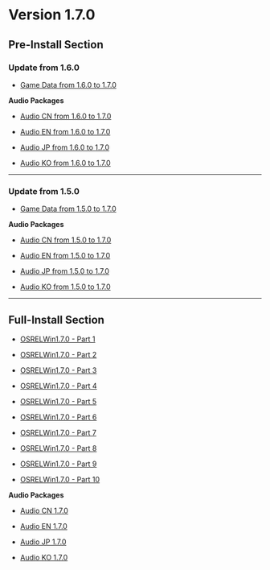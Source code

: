 # Version 1.7.0

## Pre-Install Section

### Update from 1.6.0

- [Game Data from 1.6.0 to 1.7.0](https://autopatchos.zenlesszonezero.com/pclauncher/nap_global/game_1.6.0_1.7.0_hdiff_yjfizbdNZlDAdyty.zip)

**Audio Packages**

- [Audio CN from 1.6.0 to 1.7.0](https://autopatchos.zenlesszonezero.com/pclauncher/nap_global/audio_zh-cn_1.6.0_1.7.0_hdiff_IARjdCXZwNuKZOtv.zip)

- [Audio EN from 1.6.0 to 1.7.0](https://autopatchos.zenlesszonezero.com/pclauncher/nap_global/audio_en-us_1.6.0_1.7.0_hdiff_CGwKBFndgbSVKxZe.zip)

- [Audio JP from 1.6.0 to 1.7.0](https://autopatchos.zenlesszonezero.com/pclauncher/nap_global/audio_ja-jp_1.6.0_1.7.0_hdiff_bGPRpQvcCUdAiFKs.zip)

- [Audio KO from 1.6.0 to 1.7.0](https://autopatchos.zenlesszonezero.com/pclauncher/nap_global/audio_ko-kr_1.6.0_1.7.0_hdiff_DKfLTaLDRyYeeQrP.zip)

----

### Update from 1.5.0

- [Game Data from 1.5.0 to 1.7.0](https://autopatchos.zenlesszonezero.com/pclauncher/nap_global/game_1.5.0_1.7.0_hdiff_xUNHcyqYojpyDXBl.zip)

**Audio Packages**

- [Audio CN from 1.5.0 to 1.7.0](https://autopatchos.zenlesszonezero.com/pclauncher/nap_global/audio_zh-cn_1.5.0_1.7.0_hdiff_wzBGybpNmFRkmTde.zip)

- [Audio EN from 1.5.0 to 1.7.0](https://autopatchos.zenlesszonezero.com/pclauncher/nap_global/audio_en-us_1.5.0_1.7.0_hdiff_yRGDkhcZhnKodmLr.zip)

- [Audio JP from 1.5.0 to 1.7.0](https://autopatchos.zenlesszonezero.com/pclauncher/nap_global/audio_ja-jp_1.5.0_1.7.0_hdiff_pXwSoYlNUpfBMqoy.zip)

- [Audio KO from 1.5.0 to 1.7.0](https://autopatchos.zenlesszonezero.com/pclauncher/nap_global/audio_ko-kr_1.5.0_1.7.0_hdiff_LHDBkpoxZdczrFZs.zip)

----

## Full-Install Section

- [OSRELWin1.7.0 - Part 1](https://autopatchos.zenlesszonezero.com/package_download/op/client_app/os/download/20250401142558_ZM9bdppZTPhnTjIA/VolumeZip/ZenlessZoneZero_1.7.0_AS.zip.001)

- [OSRELWin1.7.0 - Part 2](https://autopatchos.zenlesszonezero.com/package_download/op/client_app/os/download/20250401142558_ZM9bdppZTPhnTjIA/VolumeZip/ZenlessZoneZero_1.7.0_AS.zip.002)

- [OSRELWin1.7.0 - Part 3](https://autopatchos.zenlesszonezero.com/package_download/op/client_app/os/download/20250401142558_ZM9bdppZTPhnTjIA/VolumeZip/ZenlessZoneZero_1.7.0_AS.zip.003)

- [OSRELWin1.7.0 - Part 4](https://autopatchos.zenlesszonezero.com/package_download/op/client_app/os/download/20250401142558_ZM9bdppZTPhnTjIA/VolumeZip/ZenlessZoneZero_1.7.0_AS.zip.004)

- [OSRELWin1.7.0 - Part 5](https://autopatchos.zenlesszonezero.com/package_download/op/client_app/os/download/20250401142558_ZM9bdppZTPhnTjIA/VolumeZip/ZenlessZoneZero_1.7.0_AS.zip.005)

- [OSRELWin1.7.0 - Part 6](https://autopatchos.zenlesszonezero.com/package_download/op/client_app/os/download/20250401142558_ZM9bdppZTPhnTjIA/VolumeZip/ZenlessZoneZero_1.7.0_AS.zip.006)

- [OSRELWin1.7.0 - Part 7](https://autopatchos.zenlesszonezero.com/package_download/op/client_app/os/download/20250401142558_ZM9bdppZTPhnTjIA/VolumeZip/ZenlessZoneZero_1.7.0_AS.zip.007)

- [OSRELWin1.7.0 - Part 8](https://autopatchos.zenlesszonezero.com/package_download/op/client_app/os/download/20250401142558_ZM9bdppZTPhnTjIA/VolumeZip/ZenlessZoneZero_1.7.0_AS.zip.008)

- [OSRELWin1.7.0 - Part 9](https://autopatchos.zenlesszonezero.com/package_download/op/client_app/os/download/20250401142558_ZM9bdppZTPhnTjIA/VolumeZip/ZenlessZoneZero_1.7.0_AS.zip.009)

- [OSRELWin1.7.0 - Part 10](https://autopatchos.zenlesszonezero.com/package_download/op/client_app/os/download/20250401142558_ZM9bdppZTPhnTjIA/VolumeZip/ZenlessZoneZero_1.7.0_AS.zip.010)

**Audio Packages**

- [Audio CN 1.7.0](https://autopatchos.zenlesszonezero.com/package_download/op/client_app/os/download/20250401142558_ZM9bdppZTPhnTjIA/audio_zip_Cn.zip)

- [Audio EN 1.7.0](https://autopatchos.zenlesszonezero.com/package_download/op/client_app/os/download/20250401142558_ZM9bdppZTPhnTjIA/audio_zip_En.zip)

- [Audio JP 1.7.0](https://autopatchos.zenlesszonezero.com/package_download/op/client_app/os/download/20250401142558_ZM9bdppZTPhnTjIA/audio_zip_Jp.zip)

- [Audio KO 1.7.0](https://autopatchos.zenlesszonezero.com/package_download/op/client_app/os/download/20250401142558_ZM9bdppZTPhnTjIA/audio_zip_Kr.zip)
